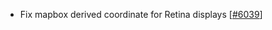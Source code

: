  - Fix mapbox derived coordinate for Retina displays [[#6039](https://github.com/plotly/plotly.js/pull/6039)]
